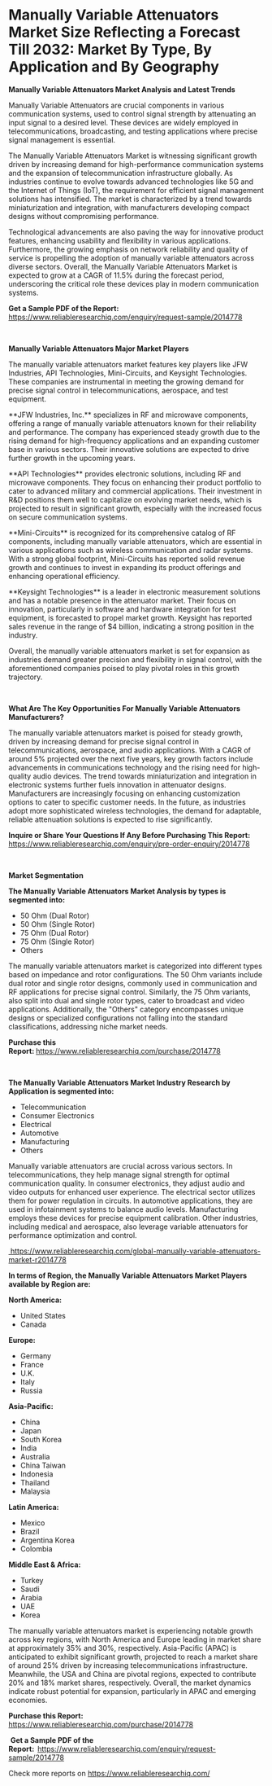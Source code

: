 <p><h1>Manually Variable Attenuators Market Size Reflecting a Forecast Till 2032: Market By Type, By Application and By Geography</h1></p><p><strong>Manually Variable Attenuators Market Analysis and Latest Trends</strong></p>
<p><p>Manually Variable Attenuators are crucial components in various communication systems, used to control signal strength by attenuating an input signal to a desired level. These devices are widely employed in telecommunications, broadcasting, and testing applications where precise signal management is essential.</p><p>The Manually Variable Attenuators Market is witnessing significant growth driven by increasing demand for high-performance communication systems and the expansion of telecommunication infrastructure globally. As industries continue to evolve towards advanced technologies like 5G and the Internet of Things (IoT), the requirement for efficient signal management solutions has intensified. The market is characterized by a trend towards miniaturization and integration, with manufacturers developing compact designs without compromising performance.</p><p>Technological advancements are also paving the way for innovative product features, enhancing usability and flexibility in various applications. Furthermore, the growing emphasis on network reliability and quality of service is propelling the adoption of manually variable attenuators across diverse sectors. Overall, the Manually Variable Attenuators Market is expected to grow at a CAGR of 11.5% during the forecast period, underscoring the critical role these devices play in modern communication systems.</p></p>
<p><strong>Get a Sample PDF of the Report:&nbsp;</strong> <a href="https://www.reliableresearchiq.com/enquiry/request-sample/2014778?utm_campaign=1140&utm_medium=2&utm_source=Github&utm_content=ia&utm_term=17012025&utm_id=manually-variable-attenuators">https://www.reliableresearchiq.com/enquiry/request-sample/2014778</a></p>
<p>&nbsp;</p>
<p><strong>Manually Variable Attenuators Major Market Players</strong></p>
<p><p>The manually variable attenuators market features key players like JFW Industries, API Technologies, Mini-Circuits, and Keysight Technologies. These companies are instrumental in meeting the growing demand for precise signal control in telecommunications, aerospace, and test equipment.</p><p>**JFW Industries, Inc.** specializes in RF and microwave components, offering a range of manually variable attenuators known for their reliability and performance. The company has experienced steady growth due to the rising demand for high-frequency applications and an expanding customer base in various sectors. Their innovative solutions are expected to drive further growth in the upcoming years.</p><p>**API Technologies** provides electronic solutions, including RF and microwave components. They focus on enhancing their product portfolio to cater to advanced military and commercial applications. Their investment in R&D positions them well to capitalize on evolving market needs, which is projected to result in significant growth, especially with the increased focus on secure communication systems.</p><p>**Mini-Circuits** is recognized for its comprehensive catalog of RF components, including manually variable attenuators, which are essential in various applications such as wireless communication and radar systems. With a strong global footprint, Mini-Circuits has reported solid revenue growth and continues to invest in expanding its product offerings and enhancing operational efficiency.</p><p>**Keysight Technologies** is a leader in electronic measurement solutions and has a notable presence in the attenuator market. Their focus on innovation, particularly in software and hardware integration for test equipment, is forecasted to propel market growth. Keysight has reported sales revenue in the range of $4 billion, indicating a strong position in the industry. </p><p>Overall, the manually variable attenuators market is set for expansion as industries demand greater precision and flexibility in signal control, with the aforementioned companies poised to play pivotal roles in this growth trajectory.</p></p>
<p>&nbsp;</p>
<p><strong>What Are The Key Opportunities For Manually Variable Attenuators Manufacturers?</strong></p>
<p><p>The manually variable attenuators market is poised for steady growth, driven by increasing demand for precise signal control in telecommunications, aerospace, and audio applications. With a CAGR of around 5% projected over the next five years, key growth factors include advancements in communications technology and the rising need for high-quality audio devices. The trend towards miniaturization and integration in electronic systems further fuels innovation in attenuator designs. Manufacturers are increasingly focusing on enhancing customization options to cater to specific customer needs. In the future, as industries adopt more sophisticated wireless technologies, the demand for adaptable, reliable attenuation solutions is expected to rise significantly.</p></p>
<p><strong>Inquire or Share Your Questions If Any Before Purchasing This Report:</strong> <a href="https://www.reliableresearchiq.com/enquiry/pre-order-enquiry/2014778?utm_campaign=1140&utm_medium=2&utm_source=Github&utm_content=ia&utm_term=17012025&utm_id=manually-variable-attenuators">https://www.reliableresearchiq.com/enquiry/pre-order-enquiry/2014778</a></p>
<p>&nbsp;</p>
<p><strong>Market Segmentation</strong></p>
<p><strong>The Manually Variable Attenuators Market Analysis by types is segmented into:</strong></p>
<p><ul><li>50 Ohm (Dual Rotor)</li><li>50 Ohm (Single Rotor)</li><li>75 Ohm (Dual Rotor)</li><li>75 Ohm (Single Rotor)</li><li>Others</li></ul></p>
<p><p>The manually variable attenuators market is categorized into different types based on impedance and rotor configurations. The 50 Ohm variants include dual rotor and single rotor designs, commonly used in communication and RF applications for precise signal control. Similarly, the 75 Ohm variants, also split into dual and single rotor types, cater to broadcast and video applications. Additionally, the "Others" category encompasses unique designs or specialized configurations not falling into the standard classifications, addressing niche market needs.</p></p>
<p><strong>Purchase this Report:&nbsp;</strong><a href="https://www.reliableresearchiq.com/purchase/2014778?utm_campaign=1140&utm_medium=2&utm_source=Github&utm_content=ia&utm_term=17012025&utm_id=manually-variable-attenuators">https://www.reliableresearchiq.com/purchase/2014778</a></p>
<p>&nbsp;</p>
<p><strong>The Manually Variable Attenuators Market Industry Research by Application is segmented into:</strong></p>
<p><ul><li>Telecommunication</li><li>Consumer Electronics</li><li>Electrical</li><li>Automotive</li><li>Manufacturing</li><li>Others</li></ul></p>
<p><p>Manually variable attenuators are crucial across various sectors. In telecommunications, they help manage signal strength for optimal communication quality. In consumer electronics, they adjust audio and video outputs for enhanced user experience. The electrical sector utilizes them for power regulation in circuits. In automotive applications, they are used in infotainment systems to balance audio levels. Manufacturing employs these devices for precise equipment calibration. Other industries, including medical and aerospace, also leverage variable attenuators for performance optimization and control.</p></p>
<p><a href="https://www.reliableresearchiq.com/global-manually-variable-attenuators-market-r2014778?utm_campaign=1140&utm_medium=2&utm_source=Github&utm_content=ia&utm_term=17012025&utm_id=manually-variable-attenuators">&nbsp;https://www.reliableresearchiq.com/global-manually-variable-attenuators-market-r2014778</a></p>
<p><strong>In terms of Region, the Manually Variable Attenuators Market Players available by Region are:</strong></p>
<p>
    <p> <strong> North America: </strong>
        <ul>
            <li>United States</li>
            <li>Canada</li>
        </ul>
        </p> 
    <p> <strong> Europe: </strong>
        <ul>
            <li>Germany</li>
            <li>France</li>
            <li>U.K.</li>
            <li>Italy</li>
            <li>Russia</li>
        </ul>
        </p> 
    <p> <strong> Asia-Pacific: </strong>
        <ul>
            <li>China</li>
            <li>Japan</li>
            <li>South Korea</li>
            <li>India</li>
            <li>Australia</li>
            <li>China Taiwan</li>
            <li>Indonesia</li>
            <li>Thailand</li>
            <li>Malaysia</li>
        </ul>
        </p> 
    <p> <strong> Latin America: </strong>
        <ul>
            <li>Mexico</li>
            <li>Brazil</li>
            <li>Argentina Korea</li>
            <li>Colombia</li>
        </ul>
        </p> 
    <p> <strong> Middle East & Africa: </strong>
        <ul>
            <li>Turkey</li>
            <li>Saudi</li>
            <li>Arabia</li>
            <li>UAE</li>
            <li>Korea</li>
        </ul>
    </p>
    </p>
<p><p>The manually variable attenuators market is experiencing notable growth across key regions, with North America and Europe leading in market share at approximately 35% and 30%, respectively. Asia-Pacific (APAC) is anticipated to exhibit significant growth, projected to reach a market share of around 25% driven by increasing telecommunications infrastructure. Meanwhile, the USA and China are pivotal regions, expected to contribute 20% and 18% market shares, respectively. Overall, the market dynamics indicate robust potential for expansion, particularly in APAC and emerging economies.</p></p>
<p><strong>Purchase this Report: </strong><a href="https://www.reliableresearchiq.com/purchase/2014778?utm_campaign=1140&utm_medium=2&utm_source=Github&utm_content=ia&utm_term=17012025&utm_id=manually-variable-attenuators">https://www.reliableresearchiq.com/purchase/2014778</a></p>
<p>&nbsp;<strong>Get a Sample PDF of the Report:&nbsp;&nbsp;</strong><a href="https://www.reliableresearchiq.com/enquiry/request-sample/2014778?utm_campaign=1140&utm_medium=2&utm_source=Github&utm_content=ia&utm_term=17012025&utm_id=manually-variable-attenuators">https://www.reliableresearchiq.com/enquiry/request-sample/2014778</a></p>
<p><strong></strong></p>
<p>Check more reports on <a href="https://www.reliableresearchiq.com/?utm_campaign=1140&utm_medium=2&utm_source=Github&utm_content=ia&utm_term=17012025&utm_id=manually-variable-attenuators">https://www.reliableresearchiq.com/</a></p>